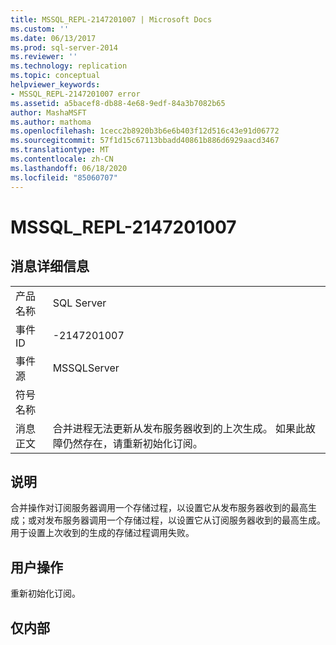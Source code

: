 ```yaml
---
title: MSSQL_REPL-2147201007 | Microsoft Docs
ms.custom: ''
ms.date: 06/13/2017
ms.prod: sql-server-2014
ms.reviewer: ''
ms.technology: replication
ms.topic: conceptual
helpviewer_keywords:
- MSSQL_REPL-2147201007 error
ms.assetid: a5bacef8-db88-4e68-9edf-84a3b7082b65
author: MashaMSFT
ms.author: mathoma
ms.openlocfilehash: 1cecc2b8920b3b6e6b403f12d516c43e91d06772
ms.sourcegitcommit: 57f1d15c67113bbadd40861b886d6929aacd3467
ms.translationtype: MT
ms.contentlocale: zh-CN
ms.lasthandoff: 06/18/2020
ms.locfileid: "85060707"
---
```

# <a name="mssql_repl-2147201007"></a>MSSQL_REPL-2147201007
    
## <a name="message-details"></a>消息详细信息  
  
|||  
|-|-|  
|产品名称|SQL Server|  
|事件 ID|-2147201007|  
|事件源|MSSQLServer|  
|符号名称||  
|消息正文|合并进程无法更新从发布服务器收到的上次生成。 如果此故障仍然存在，请重新初始化订阅。|  
  
## <a name="explanation"></a>说明  
 合并操作对订阅服务器调用一个存储过程，以设置它从发布服务器收到的最高生成；或对发布服务器调用一个存储过程，以设置它从订阅服务器收到的最高生成。 用于设置上次收到的生成的存储过程调用失败。  
  
## <a name="user-action"></a>用户操作  
 重新初始化订阅。  
  
## <a name="internal-only"></a>仅内部  
  
